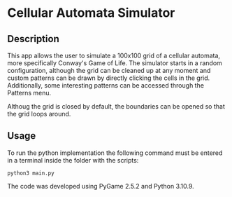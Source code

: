 # Cellular Automata Simulator

## Description
This app allows the user to simulate a 100x100 grid of a cellular automata, more specifically Conway's Game of Life. The simulator starts in a random configuration, although the grid can be cleaned up at any moment and custom patterns can be drawn by directly clicking the cells in the grid. Additionally, some interesting patterns can be accessed through the Patterns menu.

Althoug the grid is closed by default, the boundaries can be opened so that the grid loops around.


## Usage
To run the python implementation the following command must be entered in a terminal inside the folder with the scripts:

```python3 main.py```

The code was developed using PyGame 2.5.2 and Python 3.10.9.
